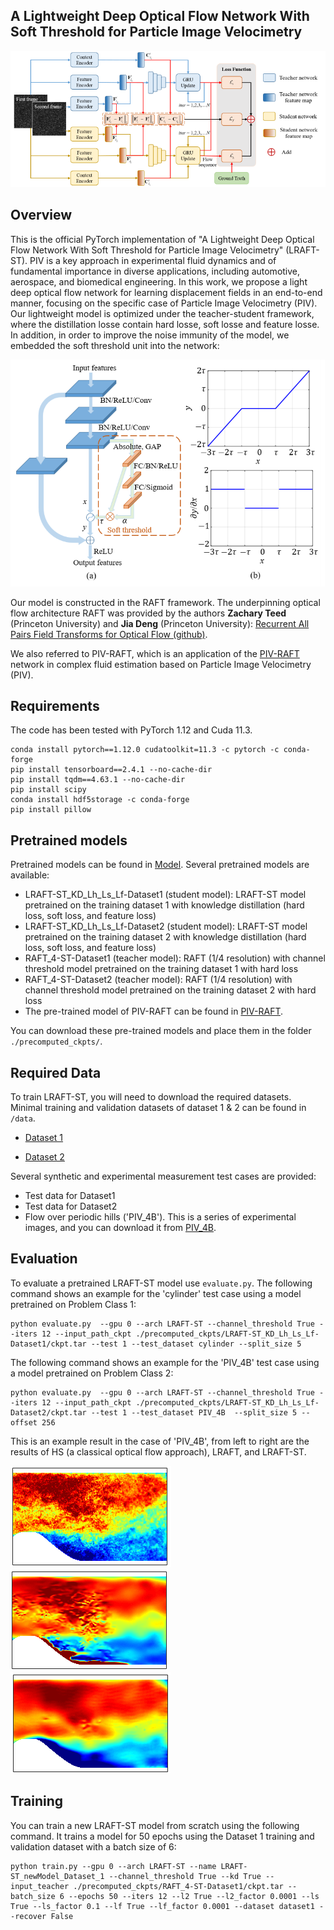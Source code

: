 ## A Lightweight Deep Optical Flow Network With Soft Threshold for Particle Image Velocimetry

![Representative image](res/teacher_student.png)

## Overview
This is the official PyTorch implementation of "A Lightweight Deep Optical Flow Network With Soft Threshold for Particle Image Velocimetry" (LRAFT-ST). 
PIV is a key approach in experimental fluid dynamics and of fundamental importance in diverse applications, including automotive, aerospace, and biomedical engineering.
In this work, we propose a light deep optical flow network for learning displacement fields in an end-to-end manner, focusing on the specific case of Particle Image Velocimetry (PIV).
Our lightweight model is optimized under the teacher-student framework, where the distillation losse contain hard losse, soft losse and feature losse.
In addition, in order to improve the noise immunity of the model, we embedded the soft threshold unit into the network:

![Representative image](res/soft_threshold.png)

Our model is constructed in the RAFT framework. The underpinning optical flow architecture RAFT was provided by the authors **Zachary Teed** (Princeton University) and **Jia Deng** (Princeton University):
[Recurrent All Pairs Field Transforms for Optical Flow (github)](https://github.com/princeton-vl/RAFT).

We also referred to PIV-RAFT, which is an application of the [PIV-RAFT](https://codeocean.com/capsule/7226151/tree/v1) network in complex fluid estimation based on Particle Image Velocimetry (PIV).


## Requirements
The code has been tested with PyTorch 1.12 and Cuda 11.3.
```Shell
conda install pytorch==1.12.0 cudatoolkit=11.3 -c pytorch -c conda-forge
pip install tensorboard==2.4.1 --no-cache-dir
pip install tqdm==4.63.1 --no-cache-dir
pip install scipy
conda install hdf5storage -c conda-forge
pip install pillow
```
## Pretrained models
Pretrained models can be found in [Model](https://drive.google.com/drive/folders/1ecU_EHwZI3_cBXVXnpwOgTYineaQa1uq?usp=sharing). Several pretrained models are available:
* LRAFT-ST_KD_Lh_Ls_Lf-Dataset1 (student model): LRAFT-ST model pretrained on the training dataset 1 with knowledge distillation (hard loss, soft loss, and feature loss)
* LRAFT-ST_KD_Lh_Ls_Lf-Dataset2 (student model): LRAFT-ST model pretrained on the training dataset 2 with knowledge distillation (hard loss, soft loss, and feature loss)
* RAFT_4-ST-Dataset1 (teacher model): RAFT (1/4 resolution) with channel threshold model pretrained on the training dataset 1 with hard loss
* RAFT_4-ST-Dataset2 (teacher model): RAFT (1/4 resolution) with channel threshold model pretrained on the training dataset 2 with hard loss
* The pre-trained model of PIV-RAFT can be found in [PIV-RAFT](https://codeocean.com/capsule/7226151/tree/v1).

You can download these pre-trained models and place them in the folder `./precomputed_ckpts/`.
## Required Data
To train LRAFT-ST, you will need to download the required datasets. Minimal training and validation datasets of dataset 1 & 2 can be found in `/data`. 
* [Dataset 1](https://github.com/shengzesnail/PIV_dataset)

* [Dataset 2](https://zenodo.org/record/4432496#.YMmLT6gzZaQ)

Several synthetic and experimental measurement test cases are provided:
* Test data for Dataset1 
* Test data for Dataset2 
* Flow over periodic hills ('PIV_4B'). This is a series of experimental images, and you can download it from [PIV_4B](http://www.pivchallenge.org/pivchallenge4.html#case_b).

## Evaluation

To evaluate a pretrained LRAFT-ST model use `evaluate.py`. The following command shows an example for the 'cylinder' test case using a model pretrained on Problem Class 1:
```Shell
python evaluate.py  --gpu 0 --arch LRAFT-ST --channel_threshold True --iters 12 --input_path_ckpt ./precomputed_ckpts/LRAFT-ST_KD_Lh_Ls_Lf-Dataset1/ckpt.tar --test 1 --test_dataset cylinder --split_size 5
```
The following command shows an example for the 'PIV_4B' test case using a model pretrained on Problem Class 2:
```Shell
python evaluate.py  --gpu 0 --arch LRAFT-ST --channel_threshold True --iters 12 --input_path_ckpt ./precomputed_ckpts/LRAFT-ST_KD_Lh_Ls_Lf-Dataset2/ckpt.tar --test 1 --test_dataset PIV_4B  --split_size 5 --offset 256
```
This is an example result in the case of 'PIV_4B', from left to right are the results of HS (a classical optical flow approach), LRAFT, and LRAFT-ST.

![PIV_4_B-HS.gif](res%2FPIV_4_B-HS.gif)![PIV_4_B-LRAFT.gif](res%2FPIV_4_B-LRAFT.gif)![PIV_4_B-LRAFT-st.gif](res%2FPIV_4_B-LRAFT-st.gif)


## Training
You can train a new LRAFT-ST model from scratch using the following command. It trains a model for 50 epochs using the Dataset 1 training and validation dataset with a batch size of 6:
```Shell
python train.py --gpu 0 --arch LRAFT-ST --name LRAFT-ST_newModel_Dataset_1 --channel_threshold True --kd True --input_teacher ./precomputed_ckpts/RAFT_4-ST-Dataset1/ckpt.tar --batch_size 6 --epochs 50 --iters 12 --l2 True --l2_factor 0.0001 --ls True --ls_factor 0.1 --lf True --lf_factor 0.0001 --dataset dataset1 --recover False 
```
